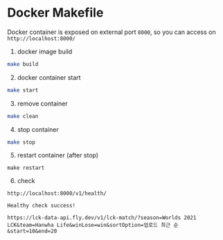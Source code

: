 # Docker Makefile
Docker container is exposed on external port `8000`, so you can access on `http://localhost:8000/` 

1. docker image build
```sh
make build
```

2. docker container start
```sh
make start
```

3. remove container
```sh
make clean
```

4. stop container
```sh
make stop
```

5. restart container (after stop)
```
make restart
```

6. check
```
http://localhost:8000/v1/health/

Healthy check success!
```

```
https://lck-data-api.fly.dev/v1/lck-match/?season=Worlds 2021 LCK&team=Hanwha Life&winLose=win&sortOption=업로드 최근 순&start=10&end=20
```